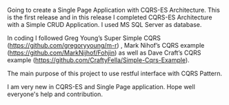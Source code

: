 Going to create a Single Page Application with CQRS-ES Architecture. This is the first release and in this release I completed CQRS-ES Architecture with a Simple CRUD Application. I used MS SQL Server as database.

In coding I followed Greg Young’s Super Simple CQRS (https://github.com/gregoryyoung/m-r)
, Mark Nihof’s CQRS example (https://github.com/MarkNijhof/Fohjin) as well as Dave Craft’s CQRS example (https://github.com/CraftyFella/Simple-Cqrs-Example). 

The main purpose of this project to use restful interface with CQRS Pattern.

I am very new in CQRS-ES and Single Page application. Hope well everyone's help and contribution.
